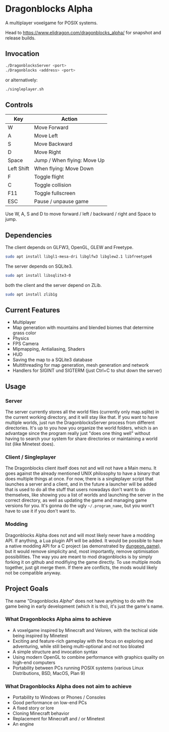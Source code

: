 # Dragonblocks Alpha

A multiplayer voxelgame for POSIX systems.

Head to <https://www.elidragon.com/dragonblocks_alpha/> for snapshot and release builds.

## Invocation

```bash
./DragonblocksServer <port>
./Dragonblocks <address> <port>
```

or alternatively:

```bash
./singleplayer.sh
```

## Controls

| Key | Action |
|-|-|
| W | Move Forward |
| A | Move Left |
| S | Move Backward |
| D | Move Right |
| Space | Jump / When flying: Move Up |
| Left Shift | When flying: Move Down |
| F | Toggle flight |
| C | Toggle collision |
| F11 | Toggle fullscreen |
| ESC | Pause / unpause game |


Use W, A, S and D to move forward / left / backward / right and Space to jump.

## Dependencies

The client depends on GLFW3, OpenGL, GLEW and Freetype.

```bash
sudo apt install libgl1-mesa-dri libglfw3 libglew2.1 libfreetype6
```

The server depends on SQLite3.

```bash
sudo apt install libsqlite3-0
```

both the client and the server depend on ZLib.

```bash
sudo apt install zlib1g
```

## Current Features
- Multiplayer
- Map generation with mountains and blended biomes that determine grass color
- Physics
- FPS Camera
- Mipmapping, Antialiasing, Shaders
- HUD
- Saving the map to a SQLite3 database
- Multithreading for map generation, mesh generation and network
- Handlers for SIGINT und SIGTERM (just Ctrl+C to shut down the server)

## Usage

### Server
The server currently stores all the world files (currently only map.sqlite) in the current working directory, and it will stay like that.
If you want to have multiple worlds, just run the DragonblocksServer process from different directories.
It's up to you how you organize the world folders, which is an advantage since the program really just "does one thing well"
without having to search your system for share directories or maintaining a world list (like Minetest does).

### Client / Singleplayer
The Dragonblocks client itself does not and will not have a Main menu. It goes against the already mentioned UNIX philosophy to have a binary
that does multiple things at once. For now, there is a singleplayer script that launches a server and a client, and in the future a launcher
will be added that is used to do all the stuff that users nowadays don't want to do themselves, like showing you a list of worlds and launching the
server in the correct directory, as well as updating the game and managing game versions for you. It's gonna do the ugly `~/.program_name`, but you
wont't have to use it if you don't want to.

### Modding
Dragonblocks Alpha does not and will most likely never have a modding API. If anything, a Lua plugin API will be added.
It would be possible to have a native modding API for a C project (as demonstrated by [dungeon_game](https://github.com/EliasFleckenstein03/dungeon_game)),
but it would remove simplicity and, most importantly, remove optimisation possibilities.
The way you are meant to mod dragonblocks is by simply forking it on github and modifiying the game directly. To use multiple mods together, just git merge them.
If there are conflicts, the mods would likely not be compatible anyway.

## Project Goals
The name "Dragonblocks _Alpha_" does not have anything to do with the game being in early development (which it is tho), it's just the game's name.

### What Dragonblocks Alpha aims to achieve
- A voxelgame inspired by Minecraft and Veloren, with the techical side being inspired by Minetest
- Exciting and feature-rich gameplay with the focus on exploring and adventuring, while still being multi-optional and not too bloated
- A simple structure and invocation syntax
- Using modern OpenGL to combine performance with graphics quality on high-end computers
- Portability between PCs running POSIX systems (various Linux Distributions, BSD, MacOS, Plan 9)

### What Dragonblocks Alpha does not aim to achieve
- Portability to Windows or Phones / Consoles
- Good performance on low-end PCs
- A fixed story or lore
- Cloning Minecraft behavior
- Replacement for Minecraft and / or Minetest
- An engine
